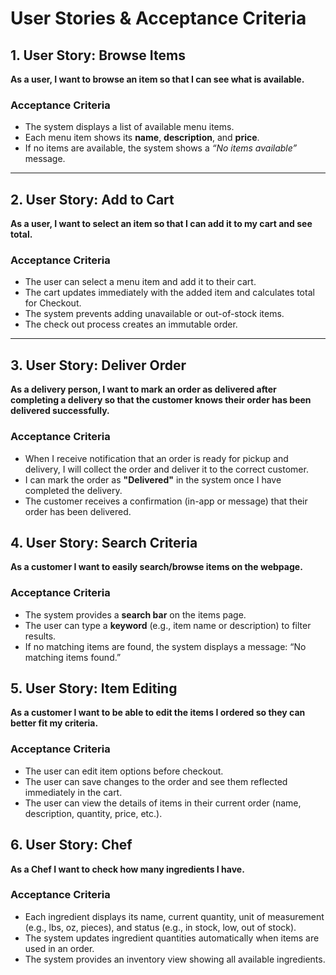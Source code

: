 # User Stories & Acceptance Criteria

## 1. User Story: Browse Items
**As a user, I want to browse an item so that I can see what is available.**

### Acceptance Criteria
- The system displays a list of available menu items.  
- Each menu item shows its **name**, **description**, and **price**.  
- If no items are available, the system shows a *“No items available”* message.  

---

## 2. User Story: Add to Cart
**As a user, I want to select an item so that I can add it to my cart and see total.**

### Acceptance Criteria
- The user can select a menu item and add it to their cart.  
- The cart updates immediately with the added item and calculates total for Checkout.  
- The system prevents adding unavailable or out-of-stock items.
- The check out process creates an immutable order.

---

## 3. User Story: Deliver Order 
**As a delivery person, I want to mark an order as delivered after completing a delivery so that the customer knows their order has been delivered successfully.**

### Acceptance Criteria
- When I receive notification that an order is ready for pickup and delivery, I will collect the order and deliver it to the correct customer.    
- I can mark the order as **"Delivered"** in the system once I have completed the delivery.  
- The customer receives a confirmation (in-app or message) that their order has been delivered.  


## 4. User Story: Search Criteria
**As a customer I want to easily search/browse items on the webpage.**

### Acceptance Criteria
- The system provides a **search bar** on the items page.
- The user can type a **keyword** (e.g., item name or description) to filter results.
- If no matching items are found, the system displays a message: “No matching items found.”

## 5. User Story: Item Editing
**As a customer I want to be able to edit the items I ordered so they can better fit my criteria.**

### Acceptance Criteria
- The user can edit item options before checkout.
- The user can save changes to the order and see them reflected immediately in the cart.
- The user can view the details of items in their current order (name, description, quantity, price, etc.).

## 6. User Story: Chef
**As a Chef I want to check how many ingredients I have.**

### Acceptance Criteria 
- Each ingredient displays its name, current quantity, unit of measurement (e.g., lbs, oz, pieces), and status (e.g., in stock, low, out of stock).
- The system updates ingredient quantities automatically when items are used in an order.
- The system provides an inventory view showing all available ingredients.



